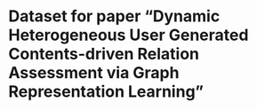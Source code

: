 # Dataset for paper “Dynamic Heterogeneous User Generated Contents-driven Relation Assessment via Graph Representation Learning”

